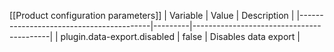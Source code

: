 [[Product configuration parameters]]
| Variable                                | Value   | Description                              |
|-----------------------------------------|---------|------------------------------------------|
| plugin.data-export.disabled               | false   | Disables data export                     |